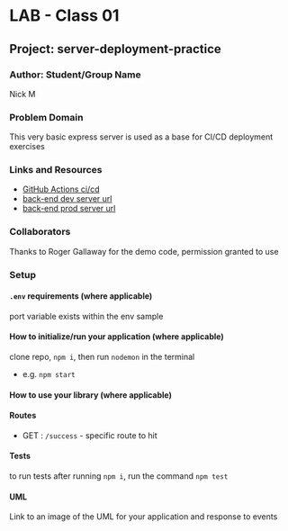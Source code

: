 # LAB - Class 01

## Project: server-deployment-practice

### Author: Student/Group Name
Nick M
### Problem Domain  

This very basic express server is used as a base for CI/CD deployment exercises

### Links and Resources

- [GitHub Actions ci/cd](https://github.com/nickmullaney/server-deployment-practice/actions) 
- [back-end dev server url](https://server-development-practice-dev.onrender.com)
- [back-end prod server url](https://server-deployment-practice-prod-jtud.onrender.com) 

### Collaborators

Thanks to Roger Gallaway for the demo code, permission granted to use
### Setup

#### `.env` requirements (where applicable)

port variable exists within the env sample


#### How to initialize/run your application (where applicable)

clone repo, `npm i`, then run `nodemon` in the terminal
- e.g. `npm start`

#### How to use your library (where applicable)

#### Routes
<!-- All routes should be documented -->
- GET : `/success` - specific route to hit

#### Tests

to run tests after running `npm i`, run the command `npm test` 

#### UML

Link to an image of the UML for your application and response to events